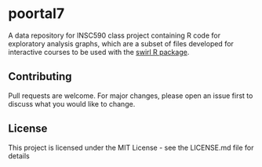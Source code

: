 # poortal7

A data repository for INSC590 class project containing R code for exploratory analysis graphs, which are a subset of files developed for interactive courses to be used with the [swirl R package](http://swirlstats.com).


## Contributing
Pull requests are welcome. For major changes, please open an issue first to discuss what you would like to change.

## License
This project is licensed under the MIT License - see the LICENSE.md file for details
